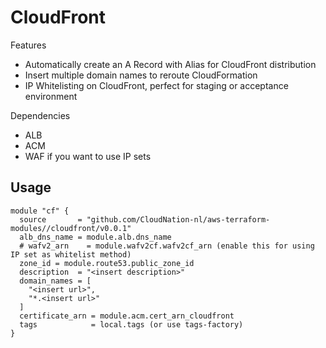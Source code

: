 # CloudFront 

Features 
- Automatically create an A Record with Alias for CloudFront distribution
- Insert multiple domain names to reroute CloudFormation
- IP Whitelisting on CloudFront, perfect for staging or acceptance environment

Dependencies
- ALB
- ACM
- WAF if you want to use IP sets

## Usage

```
module "cf" {
  source       = "github.com/CloudNation-nl/aws-terraform-modules//cloudfront/v0.0.1"
  alb_dns_name = module.alb.dns_name
  # wafv2_arn    = module.wafv2cf.wafv2cf_arn (enable this for using IP set as whitelist method)
  zone_id = module.route53.public_zone_id
  description  = "<insert description>"
  domain_names = [
    "<insert url>",
    "*.<insert url>"
  ]
  certificate_arn = module.acm.cert_arn_cloudfront
  tags            = local.tags (or use tags-factory)
}
```